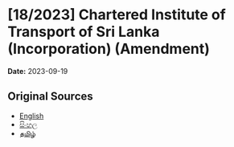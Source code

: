 # [18/2023] Chartered Institute of Transport of Sri Lanka (Incorporation) (Amendment)

**Date:** 2023-09-19

## Original Sources

- [English](https://documents.gov.lk/view/acts/2023/9/18-2023_E.pdf)
- [සිංහල](https://documents.gov.lk/view/acts/2023/9/18-2023_S.pdf)
- [தமிழ்](https://documents.gov.lk/view/acts/2023/9/18-2023_T.pdf)
